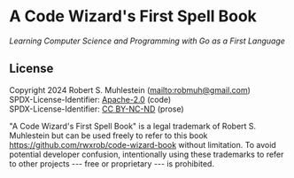 # A Code Wizard's First Spell Book

*Learning Computer Science and Programming with Go as a First Language*

## License

Copyright 2024 Robert S. Muhlestein (<mailto:robmuh@gmail.com>)  
SPDX-License-Identifier: [Apache-2.0] (code)  
SPDX-License-Identifier: [CC BY-NC-ND] (prose)  

[Apache-2.0]: LICENSE-code
[CC BY-NC-ND]: LICENSE-prose

"A Code Wizard's First Spell Book" is a legal trademark of Robert S. Muhlestein
but can be used freely to refer to this book
<https://github.com/rwxrob/code-wizard-book> without limitation. To avoid
potential developer confusion, intentionally using these trademarks to refer to
other projects --- free or proprietary --- is prohibited.
